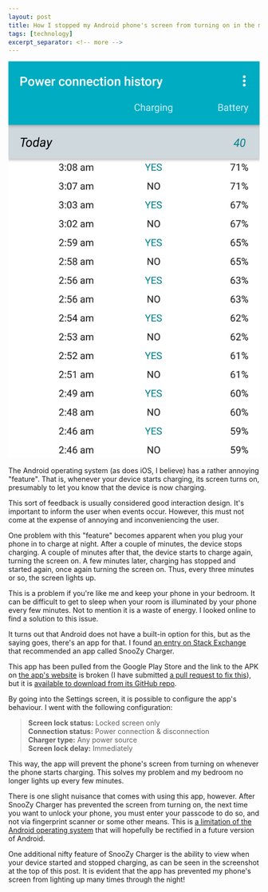```yaml
---
layout: post
title: How I stopped my Android phone's screen from turning on in the middle of the night
tags: [technology]
excerpt_separator: <!-- more -->
---
```


![Screenshot of SnooZy Charger showing a large number of charges in the middle of the night](/images/snoozy.png)

The Android operating system (as does iOS, I believe) has a rather annoying "feature". That is, whenever your device starts charging, its screen turns on, presumably to let you know that the device is now charging.

This sort of feedback is usually considered good interaction design. It's important to inform the user when events occur. However, this must not come at the expense of annoying and inconveniencing the user.

<!-- more -->

One problem with this "feature" becomes apparent when you plug your phone in to charge at night. After a couple of minutes, the device stops charging. A couple of minutes after that, the device starts to charge again, turning the screen on. A few minutes later, charging has stopped and started again, once again turning the screen on. Thus, every three minutes or so, the screen lights up.

This is a problem if you're like me and keep your phone in your bedroom. It can be difficult to get to sleep when your room is illuminated by your phone every few minutes. Not to mention it is a waste of energy. I looked online to find a solution to this issue.

It turns out that Android does not have a built-in option for this, but as the saying goes, there's an app for that. I found [an entry on Stack Exchange](https://android.stackexchange.com/a/60254) that recommended an app called SnooZy Charger.

This app has been pulled from the Google Play Store and the link to the APK on [the app's website](https://snoozy.mudar.ca/) is broken (I have submitted [a pull request to fix this](https://github.com/mudar/SnooZy/pull/21)), but it is [available to download from its GitHub repo](https://github.com/mudar/SnooZy/raw/master/APK/SnooZy-release.apk).

By going into the Settings screen, it is possible to configure the app's behaviour. I went with the following configuration:
> **Screen lock status:** Locked screen only  
**Connection status:** Power connection & disconnection  
**Charger type:** Any power source  
**Screen lock delay:** Immediately

This way, the app will prevent the phone's screen from turning on whenever the phone starts charging. This solves my problem and my bedroom no longer lights up every few minutes.

There is one slight nuisance that comes with using this app, however. After SnooZy Charger has prevented the screen from turning on, the next time you want to unlock your phone, you must enter your passcode to do so, and not via fingerprint scanner or some other means. This is [a limitation of the Android operating system](https://github.com/mudar/SnooZy/issues/18) that will hopefully be rectified in a future version of Android.

One additional nifty feature of SnooZy Charger is the ability to view when your device started and stopped charging, as can be seen in the screenshot at the top of this post. It is evident that the app has prevented my phone's screen from lighting up many times through the night!
